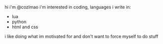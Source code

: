hi i'm @cozlmao
i'm interested in coding, languages i write in:
- lua
- python
- html and css

i like doing what im motivated for and don't want to force myself to do stuff

